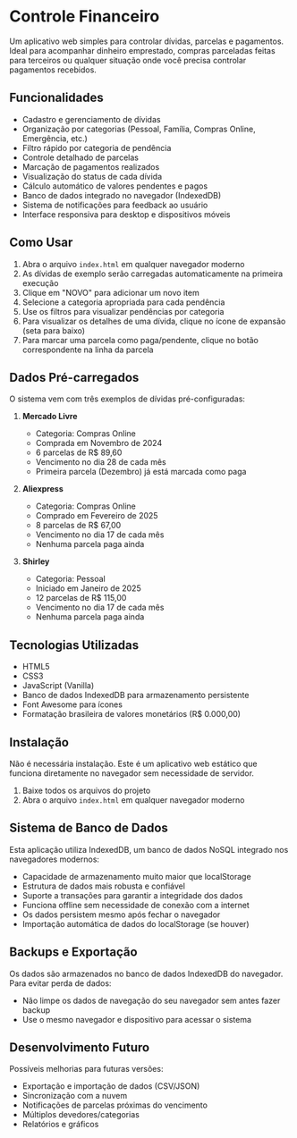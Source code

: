 # Controle Financeiro

Um aplicativo web simples para controlar dívidas, parcelas e pagamentos. Ideal para acompanhar dinheiro emprestado, compras parceladas feitas para terceiros ou qualquer situação onde você precisa controlar pagamentos recebidos.

## Funcionalidades

- Cadastro e gerenciamento de dívidas
- Organização por categorias (Pessoal, Família, Compras Online, Emergência, etc.)
- Filtro rápido por categoria de pendência
- Controle detalhado de parcelas
- Marcação de pagamentos realizados
- Visualização do status de cada dívida
- Cálculo automático de valores pendentes e pagos
- Banco de dados integrado no navegador (IndexedDB)
- Sistema de notificações para feedback ao usuário
- Interface responsiva para desktop e dispositivos móveis

## Como Usar

1. Abra o arquivo `index.html` em qualquer navegador moderno
2. As dívidas de exemplo serão carregadas automaticamente na primeira execução
3. Clique em "NOVO" para adicionar um novo item
4. Selecione a categoria apropriada para cada pendência
5. Use os filtros para visualizar pendências por categoria
6. Para visualizar os detalhes de uma dívida, clique no ícone de expansão (seta para baixo)
7. Para marcar uma parcela como paga/pendente, clique no botão correspondente na linha da parcela

## Dados Pré-carregados

O sistema vem com três exemplos de dívidas pré-configuradas:

1. **Mercado Livre**
   - Categoria: Compras Online
   - Comprada em Novembro de 2024
   - 6 parcelas de R$ 89,60
   - Vencimento no dia 28 de cada mês
   - Primeira parcela (Dezembro) já está marcada como paga

2. **Aliexpress**
   - Categoria: Compras Online
   - Comprado em Fevereiro de 2025
   - 8 parcelas de R$ 67,00
   - Vencimento no dia 17 de cada mês
   - Nenhuma parcela paga ainda

3. **Shirley**
   - Categoria: Pessoal
   - Iniciado em Janeiro de 2025
   - 12 parcelas de R$ 115,00
   - Vencimento no dia 17 de cada mês
   - Nenhuma parcela paga ainda

## Tecnologias Utilizadas

- HTML5
- CSS3
- JavaScript (Vanilla)
- Banco de dados IndexedDB para armazenamento persistente
- Font Awesome para ícones
- Formatação brasileira de valores monetários (R$ 0.000,00)

## Instalação

Não é necessária instalação. Este é um aplicativo web estático que funciona diretamente no navegador sem necessidade de servidor.

1. Baixe todos os arquivos do projeto
2. Abra o arquivo `index.html` em qualquer navegador moderno

## Sistema de Banco de Dados

Esta aplicação utiliza IndexedDB, um banco de dados NoSQL integrado nos navegadores modernos:

- Capacidade de armazenamento muito maior que localStorage
- Estrutura de dados mais robusta e confiável
- Suporte a transações para garantir a integridade dos dados
- Funciona offline sem necessidade de conexão com a internet
- Os dados persistem mesmo após fechar o navegador
- Importação automática de dados do localStorage (se houver)

## Backups e Exportação

Os dados são armazenados no banco de dados IndexedDB do navegador. Para evitar perda de dados:

- Não limpe os dados de navegação do seu navegador sem antes fazer backup
- Use o mesmo navegador e dispositivo para acessar o sistema

## Desenvolvimento Futuro

Possíveis melhorias para futuras versões:

- Exportação e importação de dados (CSV/JSON)
- Sincronização com a nuvem
- Notificações de parcelas próximas do vencimento
- Múltiplos devedores/categorias
- Relatórios e gráficos 